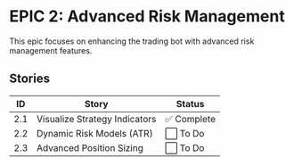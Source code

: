 # EPIC 2: Advanced Risk Management

This epic focuses on enhancing the trading bot with advanced risk management features.

## Stories

| ID      | Story                                     | Status      |
| ------- | ----------------------------------------- | ----------- |
| 2.1     | Visualize Strategy Indicators             | ✅ Complete   |
| 2.2     | Dynamic Risk Models (ATR)                 | ⬜ To Do     |
| 2.3     | Advanced Position Sizing                  | ⬜ To Do     |

